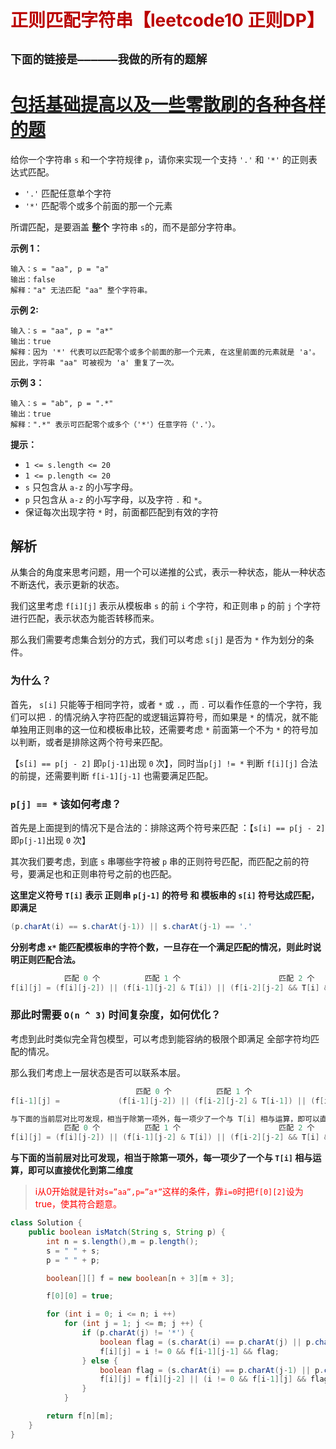 # <font color='bb000'>正则匹配字符串【leetcode10 正则DP】</font>

## **`下面的链接是——————我做的所有的题解`**

# [包括基础提高以及一些零散刷的各种各样的题](https://www.acwing.com/blog/content/33005/) 

给你一个字符串 `s` 和一个字符规律 `p`，请你来实现一个支持 `'.'` 和 `'*'` 的正则表达式匹配。

- `'.'` 匹配任意单个字符
- `'*'` 匹配零个或多个前面的那一个元素

所谓匹配，是要涵盖 **整个** 字符串 `s`的，而不是部分字符串。

 

**示例 1：**

```
输入：s = "aa", p = "a"
输出：false
解释："a" 无法匹配 "aa" 整个字符串。
```

**示例 2:**

```
输入：s = "aa", p = "a*"
输出：true
解释：因为 '*' 代表可以匹配零个或多个前面的那一个元素, 在这里前面的元素就是 'a'。因此，字符串 "aa" 可被视为 'a' 重复了一次。
```

**示例 3：**

```
输入：s = "ab", p = ".*"
输出：true
解释：".*" 表示可匹配零个或多个（'*'）任意字符（'.'）。
```

 

**提示：**

- `1 <= s.length <= 20`
- `1 <= p.length <= 20`
- `s` 只包含从 `a-z` 的小写字母。
- `p` 只包含从 `a-z` 的小写字母，以及字符 `.` 和 `*`。
- 保证每次出现字符 `*` 时，前面都匹配到有效的字符



## 解析

从集合的角度来思考问题，用一个可以递推的公式，表示一种状态，能从一种状态不断迭代，表示更新的状态。

我们这里考虑 `f[i][j]` 表示从模板串 `s` 的前 `i` 个字符，和正则串 `p` 的前 `j` 个字符进行匹配，表示状态为能否转移而来。

那么我们需要考虑集合划分的方式，我们可以考虑 `s[j]` 是否为 `*` 作为划分的条件。



### 为什么？

首先， `s[i]` 只能等于相同字符，或者 `*` 或 `.`，而 `.` 可以看作任意的一个字符，我们可以把 `.` 的情况纳入字符匹配的或逻辑运算符号，而如果是 `*` 的情况，就不能单独用正则串的这一位和模板串比较，还需要考虑 `*` 前面第一个不为 `*` 的符号加以判断，或者是排除这两个符号来匹配。

【`s[i] == p[j - 2]` 即`p[j-1]`出现 `0` 次】，同时当`p[j] != *` 判断 `f[i][j]` 合法的前提，还需要判断 `f[i-1][j-1]` 也需要满足匹配。



### `p[j] == *` 该如何考虑？

首先是上面提到的情况下是合法的：排除这两个符号来匹配 ：【`s[i] == p[j - 2]` 即`p[j-1]`出现 `0` 次】

其次我们要考虑，到底 `s` 串哪些字符被 `p` 串的正则符号匹配，而匹配之前的符号，要满足也和正则串符号之前的也匹配。

**这里定义符号 `T[i]` 表示 正则串 `p[j-1]` 的符号 和 模板串的 `s[i]` 符号达成匹配，即满足**

```java
(p.charAt(i) == s.charAt(j-1)) || s.charAt(j-1) == '.'
```

**分别考虑 `x*` 能匹配模板串的字符个数，一旦存在一个满足匹配的情况，则此时说明正则匹配合法。**

```java
            匹配 0 个          匹配 1 个                      匹配 2 个
f[i][j] = (f[i][j-2]) || (f[i-1][j-2] & T[i]) || (f[i-2][j-2] && T[i] && T[i-1]) || ......
```



### 那此时需要 `O(n ^ 3)` 时间复杂度，如何优化？

考虑到此时类似完全背包模型，可以考虑到能容纳的极限个即满足 全部字符均匹配的情况。

那么我们考虑上一层状态是否可以联系本层。

```java
            				匹配 0 个          匹配 1 个                      匹配 2 个
f[i-1][j] = 			(f[i-1][j-2]) || (f[i-2][j-2] & T[i-1]) || (f[i-3][j-2] && T[i-1] && T[i-2]) || ...

与下面的当前层对比可发现，相当于除第一项外，每一项少了一个与 T[i] 相与运算，即可以直接优化到第二维度             
    		匹配 0 个          匹配 1 个                      匹配 2 个            
f[i][j] = (f[i][j-2]) || (f[i-1][j-2] & T[i]) || (f[i-2][j-2] && T[i] && T[i-1]) || ......           
```

**与下面的当前层对比可发现，相当于除第一项外，每一项少了一个与 `T[i]` 相与运算，即可以直接优化到第二维度**

> <font color='red'>i从0开始就是针对`s=”aa”,p=”a*”`这样的条件，靠`i=0`时把`f[0][2]`设为true，使其符合题意。</font>

```java
class Solution {
    public boolean isMatch(String s, String p) {
        int n = s.length(),m = p.length();
        s = " " + s;
        p = " " + p;

        boolean[][] f = new boolean[n + 3][m + 3];

        f[0][0] = true;

        for (int i = 0; i <= n; i ++)
            for (int j = 1; j <= m; j ++) {
                if (p.charAt(j) != '*') {
                    boolean flag = (s.charAt(i) == p.charAt(j) || p.charAt(j) == '.');
                    f[i][j] = i != 0 && f[i-1][j-1] && flag;
                } else {
                    boolean flag = (s.charAt(i) == p.charAt(j-1) || p.charAt(j-1) == '.');
                    f[i][j] = f[i][j-2] || (i != 0 && f[i-1][j] && flag);
                }
            }

        return f[n][m];
    }
}
```

